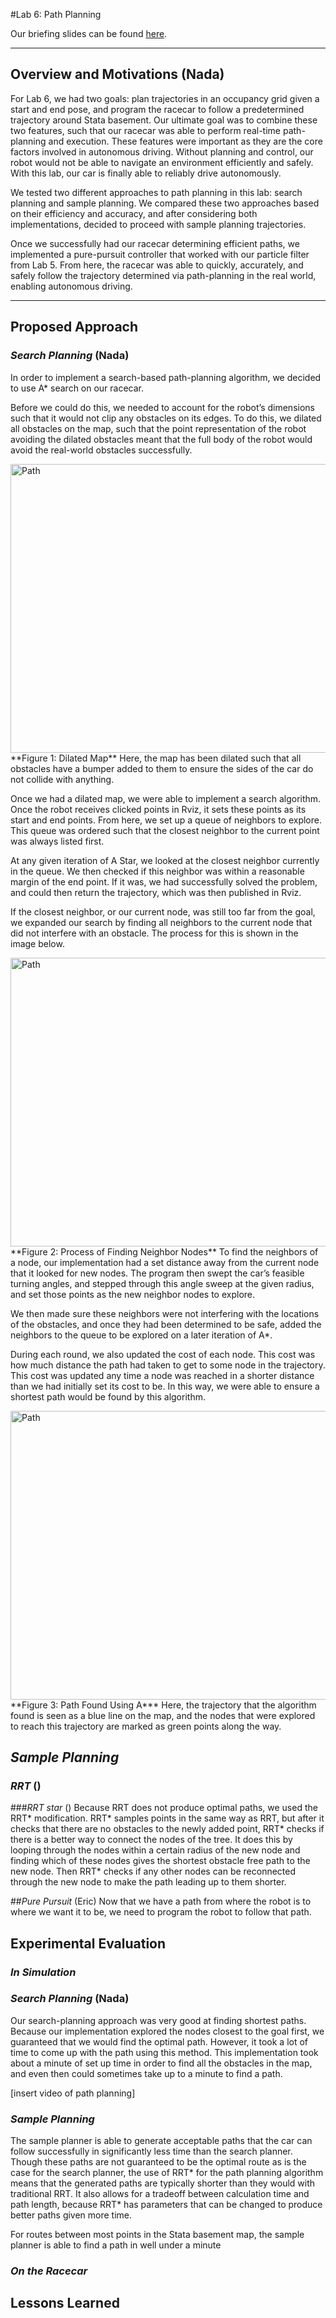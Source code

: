 #Lab 6: Path Planning

Our briefing slides can be found [here](https://docs.google.com/presentation/d/e/2PACX-1vSbTrn6288ExKgKn6zxwXhcQU8j9JTAl1g2xeSfVyBx5OOaQ8wHcma-ttG-lWlHgJ4d9O_niWeJlsgf/embed?start=false&loop=false&delayms=3000).

***

## **Overview and Motivations** (Nada)
For Lab 6, we had two goals: plan trajectories in an occupancy grid given a start and end pose, and program the racecar to follow a predetermined trajectory around Stata basement. Our ultimate goal was to combine these two features, such that our racecar was able to perform real-time path-planning and execution. These features were important as they are the core factors involved in autonomous driving. Without planning and control, our robot would not be able to navigate an environment efficiently and safely. With this lab, our car is finally able to reliably drive autonomously.

We tested two different approaches to path planning in this lab: search planning and sample planning. We compared these two approaches based on their efficiency and accuracy, and after considering both implementations, decided to proceed with sample planning trajectories.

Once we successfully had our racecar determining efficient paths, we implemented a pure-pursuit controller that worked with our particle filter from Lab 5. From here, the racecar was able to quickly, accurately, and safely follow the trajectory determined via path-planning in the real world, enabling autonomous driving.

***

## **Proposed Approach**

### *Search Planning* (Nada)
In order to implement a search-based path-planning algorithm, we decided to use A* search on our racecar. 

Before we could do this, we needed to account for the robot’s dimensions such that it would not clip any obstacles on its edges. To do this, we dilated all obstacles on the map, such that the point representation of the robot avoiding the dilated obstacles meant that the full body of the robot would avoid the real-world obstacles successfully.


<img src="https://drive.google.com/uc?export=view&id=1_FznJNFJbGu9pMNg4KvTh-57gCy-Lcs4" alt="Path" height="462" width="583">
**Figure 1: Dilated Map**
Here, the map has been dilated such that all obstacles have a bumper added to them to ensure the sides of the car do not collide with anything.


Once we had a dilated map, we were able to implement a search algorithm. Once the robot receives clicked points in Rviz, it sets these points as its start and end points. From here, we set up a queue of neighbors to explore. This queue was ordered such that the closest neighbor to the current point was always listed first. 

At any given iteration of A Star, we looked at the closest neighbor currently in the queue. We then checked if this neighbor was within a reasonable margin of the end point. If it was, we had successfully solved the problem, and could then return the trajectory, which was then published in Rviz. 

If the closest neighbor, or our current node, was still too far from the goal, we expanded our search by finding all neighbors to the current node that did not interfere with an obstacle. The process for this is shown in the image below.


<img src="https://drive.google.com/uc?export=view&id=1m7anzZFBixMRwIC5-cpLYWW0RIgwRMJJ" alt="Path" height="462" width="583">
**Figure 2: Process of Finding Neighbor Nodes**
To find the neighbors of a node, our implementation had a set distance away from the current node that it looked for new nodes. The program then swept the car’s feasible turning angles, and stepped through this angle sweep at the given radius, and set those points as the new neighbor nodes to explore.


 We then made sure these neighbors were not interfering with the locations of the obstacles, and once they had been determined to be safe, added the neighbors to the queue to be explored on a later iteration of A*. 

During each round, we also updated the cost of each node. This cost was how much distance the path had taken to get to some node in the trajectory. This cost was updated any time a node was reached in a shorter distance than we had initially set its cost to be. In this way, we were able to ensure a shortest path would be found by this algorithm. 


<img src="https://drive.google.com/uc?export=view&id=1CecYPDg6d_jOoD1XM-EUUR1p70w17WnQ" alt="Path" height="462" width="583">
**Figure 3: Path Found Using A***
Here, the trajectory that the algorithm found is seen as a blue line on the map, and the nodes that were explored to reach this trajectory are marked as green points along the way. 



## *Sample Planning*
### *RRT* ()

###*RRT star* ()
Because RRT does not produce optimal paths, we used the RRT* modification. RRT* samples points in the same way as RRT, but after it checks that there are no obstacles to the newly added point, RRT* checks if there is a better way to connect the nodes of the tree. It does this by looping through the nodes within a certain radius of the new node and finding which of these nodes gives the shortest obstacle free path to the new node. Then RRT* checks if any other nodes can be reconnected through the new node to make the path leading up to them shorter.

##*Pure Pursuit* (Eric)
Now that we have a path from where the robot is to where we want it to be, we need to program the robot to follow that path. 


## **Experimental Evaluation**

### *In Simulation*

### *Search Planning* (Nada)

Our search-planning approach was very good at finding shortest paths. Because our implementation explored the nodes closest to the goal first, we guaranteed that we would find the optimal path. However, it took a lot of time to come up with the path using this method. This implementation took about a minute of set up time in order to find all the obstacles in the map, and even then could sometimes take up to a minute to find a path. 

[insert video of path planning]


### *Sample Planning* 

The sample planner is able to generate acceptable paths that the car can follow successfully in significantly less time than the search planner. Though these paths are not guaranteed to be the optimal route as is the case for the search planner, the use of RRT* for the path planning algorithm means that the generated paths are typically shorter than they would with traditional RRT. It also allows for a tradeoff between calculation time and path length, because RRT* has parameters that can be changed to produce better paths given more time. 

For routes between most points in the Stata basement map, the sample planner is able to find a path in well under a minute


### *On the Racecar*

## **Lessons Learned**



